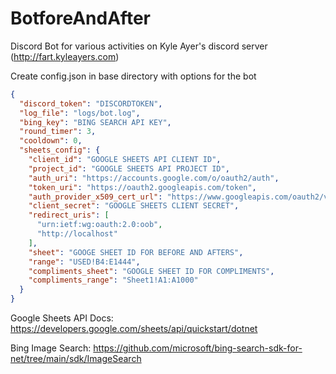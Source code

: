 # BotforeAndAfter

Discord Bot for various activities on Kyle Ayer's discord server (http://fart.kyleayers.com)

Create config.json in base directory with options for the bot

```json
{
  "discord_token": "DISCORDTOKEN",
  "log_file": "logs/bot.log",
  "bing_key": "BING SEARCH API KEY",
  "round_timer": 3,
  "cooldown": 0,
  "sheets_config": {
    "client_id": "GOOGLE SHEETS API CLIENT ID",
    "project_id": "GOOGLE SHEETS API PROJECT ID",
    "auth_uri": "https://accounts.google.com/o/oauth2/auth",
    "token_uri": "https://oauth2.googleapis.com/token",
    "auth_provider_x509_cert_url": "https://www.googleapis.com/oauth2/v1/certs",
    "client_secret": "GOOGLE SHEETS CLIENT SECRET",
    "redirect_uris": [
      "urn:ietf:wg:oauth:2.0:oob",
      "http://localhost"
    ],
    "sheet": "GOOGE SHEET ID FOR BEFORE AND AFTERS",
    "range": "USED!B4:E1444",
    "compliments_sheet": "GOOGLE SHEET ID FOR COMPLIMENTS",
    "compliments_range": "Sheet1!A1:A1000"
  }
}
```

Google Sheets API Docs: https://developers.google.com/sheets/api/quickstart/dotnet

Bing Image Search: https://github.com/microsoft/bing-search-sdk-for-net/tree/main/sdk/ImageSearch
